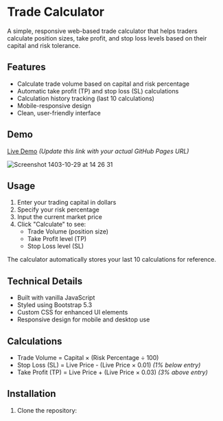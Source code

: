 # Trade Calculator

A simple, responsive web-based trade calculator that helps traders calculate position sizes, take profit, and stop loss levels based on their capital and risk tolerance.

## Features

- Calculate trade volume based on capital and risk percentage
- Automatic take profit (TP) and stop loss (SL) calculations
- Calculation history tracking (last 10 calculations)
- Mobile-responsive design
- Clean, user-friendly interface

## Demo

[Live Demo](https://yourusername.github.io/trade-calculator) *(Update this link with your actual GitHub Pages URL)*

![Screenshot 1403-10-29 at 14 26 31](https://github.com/user-attachments/assets/11fef5e7-e4be-4299-8540-e88547abf47a)


## Usage

1. Enter your trading capital in dollars
2. Specify your risk percentage
3. Input the current market price
4. Click "Calculate" to see:
   - Trade Volume (position size)
   - Take Profit level (TP)
   - Stop Loss level (SL)

The calculator automatically stores your last 10 calculations for reference.

## Technical Details

- Built with vanilla JavaScript
- Styled using Bootstrap 5.3
- Custom CSS for enhanced UI elements
- Responsive design for mobile and desktop use

## Calculations

- Trade Volume = Capital × (Risk Percentage ÷ 100)
- Stop Loss (SL) = Live Price - (Live Price × 0.01) *(1% below entry)*
- Take Profit (TP) = Live Price + (Live Price × 0.03) *(3% above entry)*

## Installation

1. Clone the repository:
